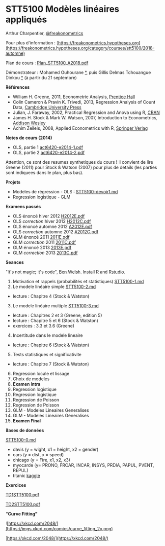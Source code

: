 # STT5100 Modèles linéaires appliqués

Arthur Charpentier, [@freakonometrics](https://twitter.com/freakonometrics)

Pour plus d'information : [https://freakonometrics.hypotheses.org](https://freakonometrics.hypotheses.org/category/courses/stt5100/2018-automne)

Plan de cours : [Plan_STT5100_A2018.pdf](https://github.com/freakonometrics/STT5100/raw/master/Plan_STT5100_A2018.pdf)

Démonstrateur : Mohamed Ouhourane [*](https://www-s.uqam.ca/cgi-bin/regis/trcpV2.pl?nom=ouhourane&prenom=mohamed), puis Gillis Delmas Tchouangue Dinkou [*](https://www-s.uqam.ca/cgi-bin/regis/trcpV2.pl?nom=tchouangue%20dinkou&prenom=gillis%20delmas) (à partir du 21 septembre)

**Références** 
* William H. Greene, 2011, Econometric Analysis, [Prentice Hall](http://www.prenhall.com/greene/)
* Colin Cameron & Pravin K. Trivedi, 2013, Regression Analysis of Count Data, [Cambridge University Press](http://faculty.econ.ucdavis.edu/faculty/cameron/racd/count.html)
* Julian, J. Faraway, 2002, Practical Regression and Anova using R, [CRAN](https://cran.r-project.org/doc/contrib/Faraway-PRA.pdf)
* James H. Stock & Mark W. Watson, 2007, Introduction to Econometrics, [Addison Wesley](https://www.pearson.com/us/higher-education/product/Stock-Introduction-to-Econometrics-3rd-Edition/9780138009007.html)
* Achim Zeileis, 2008, Applied Econometrics with R, [Springer Verlag](https://eeecon.uibk.ac.at/~zeileis/teaching/AER/index.html)

**Notes de cours (2014)**
*  OLS, partie 1 [act6420-e2014-1.pdf](https://github.com/freakonometrics/STT5100/raw/master/act6420-e2014-1.pdf)
*  OLS, partie 2 [act6420-e2014-2.pdf](https://github.com/freakonometrics/STT5100/raw/master/act6420-e2014-2.pdf)

Attention, ce sont des resumes synthetiques du cours ! Il convient de lire Greene (2011) pour Stock & Watson (2007) pour plus de details (les parties sont indiquees dans le plan, plus bas).

**Projets**
* Modeles de régression - OLS : [STT5100-devoir1.md](https://github.com/freakonometrics/STT5100/blob/master/STT5100-devoir1.md)
* Regression logistique - GLM

**Examens passés**
* OLS énoncé hiver 2012 [H2012E.pdf](https://github.com/freakonometrics/STT5100/raw/master/act6410-h2012-enonce.pdf)
* OLS _correction_ hiver 2012 [H2012C.pdf](https://github.com/freakonometrics/STT5100/raw/master/act6410-h2012-correc.pdf)
* OLS énoncé automne 2012 [A2012E.pdf](https://github.com/freakonometrics/STT5100/raw/master/act6410-a2012-enonce.pdf)
* OLS _correction_ automne 2012 [A2012C.pdf](https://github.com/freakonometrics/STT5100/raw/master/act6410-a2012-correc.pdf)
* GLM énoncé 2011 [2011E.pdf](https://github.com/freakonometrics/STT5100/raw/master/act2040-2011-enonce.pdf)
* GLM _correction_ 2011 [2011C.pdf](https://github.com/freakonometrics/STT5100/raw/master/act2040-2011-correc.pdf)
* GLM énoncé 2013 [2013E.pdf](https://github.com/freakonometrics/STT5100/raw/master/act2040-2013-enonce.pdf)
* GLM _correction_ 2013 [2013C.pdf](https://github.com/freakonometrics/STT5100/raw/master/act2040-2013-correc.pdf)

**Seances**

"It's not magic; it's code", [Ben Welsh](https://source.opennews.org/articles/how-we-found-new-patterns-la-homeless-arrest/).
Install [R](https://cran.r-project.org/) and [Rstudio](https://www.rstudio.com/products/rstudio/download/). 

1. Motivation et rappels (probabilités et statistiques) [STT5100-1.md](https://github.com/freakonometrics/STT5100/blob/master/STT5100-1.md)
2. Le modele linéaire simple [STT5100-2.md](https://github.com/freakonometrics/STT5100/blob/master/STT5100-2.md)
- lecture : Chapitre 4 (Stock & Watston)
3. Le modele linéaire multiple [STT5100-3.md](https://github.com/freakonometrics/STT5100/blob/master/STT5100-3.md)
- lecture : Chapitres 2 et 3 (Greene, edition 5)
- lecture : Chapitre  5 et 6 (Stock & Watston)
- exercices : 3.3 et 3.6 (Greene)
4. Incertitude dans le modele lineaire
- lecture : Chapitre  6 (Stock & Watston)
5. Tests statistiques et significativite
- lecture : Chapitre  7 (Stock & Watston)
6. Regression locale et lissage
7. Choix de modeles
8. **Examen Intra**
9. Regression logistique
10. Regression logistique
11. Regression de Poisson
12. Regression de Poisson 
13. GLM - Modeles Lineaires Generalises
14. GLM - Modeles Lineaires Generalises
15. **Examen Final**

**Bases de données**

[STT5100-0.md](https://github.com/freakonometrics/STT5100/blob/master/STT5100-0.md)

* davis (y = wight, x1 = height, x2 = gender)
* cars (y = dist, x = speed)
* chicago (y = Fire, x1, x2, x3)
* myocarde (y= PRONO, FRCAR, INCAR, INSYS, PRDIA, PAPUL, PVENT, REPUL)
* titanic [kaggle](https://www.kaggle.com/c/titanic/data)

**Exercices**

[TD1STT5100.pdf](https://github.com/freakonometrics/STT5100/blob/master/TD1STT5100.pdf)

[TD2STT5100.pdf](https://github.com/freakonometrics/STT5100/blob/master/TD2STT5100.pdf)

**"Curve Fitting"**

![https://xkcd.com/2048/](https://imgs.xkcd.com/comics/curve_fitting_2x.png)

[https://xkcd.com/2048/](https://xkcd.com/2048/)
